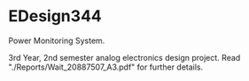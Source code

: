 # EDesign344

Power Monitoring System.

3rd Year, 2nd semester analog electronics design project. Read "./Reports/Wait_20887507_A3.pdf" for further details.
